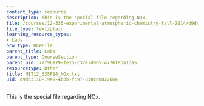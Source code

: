 ```yaml
---
content_type: resource
description: This is the special file regarding NOx.
file: /courses/12-335-experimental-atmospheric-chemistry-fall-2014/d9dc311019a94b3bfc978302d0822664_MIT12_335F14_NOx.txt
file_type: text/plain
learning_resource_types:
- Labs
ocw_type: OCWFile
parent_title: Labs
parent_type: CourseSection
parent_uid: 77f96179-fe15-c37e-d905-4776f8ba1da5
resourcetype: Other
title: MIT12_335F14_NOx.txt
uid: d9dc3110-19a9-4b3b-fc97-8302d0822664
---
```

This is the special file regarding NOx.

